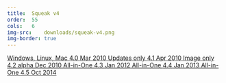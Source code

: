 ```yaml
---
title:  Squeak v4
order:  55
cols:   6
img-src:    downloads/squeak-v4.png
img-border: true
---
```

<div class="list-group list-group-sm">
  <a href="http://ftp.squeak.org/4.0/" target="_blank" class="list-group-item">
    <i class="fa fa-external-link"></i>
    Windows, Linux, Mac
    <span class="label label-default">4.0</span>
    <span class="label label-primary">Mar 2010</span>
  </a>
  <a href="http://ftp.squeak.org/4.2alpha/updates4.0-4.1.zip" target="_blank" class="list-group-item">
    <i class="fa fa-download"></i>
    Updates only
    <span class="label label-default">4.1</span>
    <span class="label label-primary">Apr 2010</span>
  </a>
  <a href="http://ftp.squeak.org/4.2alpha/Squeak4.2-10779-alpha.zip" target="_blank" class="list-group-item">
    <i class="fa fa-download"></i>
    Image only
    <span class="label label-default">4.2 alpha</span>
    <span class="label label-primary">Dec 2010</span>
  </a>
  <a href="http://ftp.squeak.org/4.3/Squeak-4.3-All-in-One.zip" target="_blank" class="list-group-item">
    <i class="fa fa-download"></i>
    All-in-One
    <span class="label label-default">4.3</span>
    <span class="label label-primary">Jan 2012</span>
  </a>
  <a href="http://ftp.squeak.org/4.4/Squeak-4.4-All-in-One.zip" target="_blank" class="list-group-item">
    <i class="fa fa-download"></i>
    All-in-One
    <span class="label label-default">4.4</span>
    <span class="label label-primary">Jan 2013</span>
  </a>
  <a href="http://ftp.squeak.org/4.5/Squeak-4.5-All-in-One.zip" target="_blank" class="list-group-item">
    <i class="fa fa-download"></i>
    All-in-One
    <span class="label label-default">4.5</span>
    <span class="label label-primary">Oct 2014</span>
  </a>
</div>